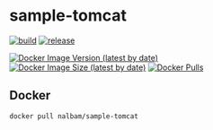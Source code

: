 # sample-tomcat

[![build](https://img.shields.io/github/workflow/status/nalbam/sample-tomcat/build?label=build&style=for-the-badge&logo=github)](https://github.com/nalbam/sample-tomcat/actions/workflows/push.yaml)
[![release](https://img.shields.io/github/v/release/nalbam/sample-tomcat?style=for-the-badge&logo=github)](https://github.com/nalbam/sample-tomcat/releases)

<!-- [![CircleCI](https://circleci.com/gh/nalbam/sample-tomcat.svg?style=svg)](https://circleci.com/gh/nalbam/sample-tomcat) -->

[![Docker Image Version (latest by date)](https://img.shields.io/docker/v/nalbam/sample-tomcat?label=Docker%20Hub&style=for-the-badge&logo=docker)](https://hub.docker.com/r/nalbam/sample-tomcat)
[![Docker Image Size (latest by date)](https://img.shields.io/docker/image-size/nalbam/sample-tomcat?style=for-the-badge&logo=docker)](https://hub.docker.com/r/nalbam/sample-tomcat)
[![Docker Pulls](https://img.shields.io/docker/pulls/nalbam/sample-tomcat?style=for-the-badge&logo=docker)](https://hub.docker.com/r/nalbam/sample-tomcat)

<!-- [![DockerHub Badge](http://dockeri.co/image/nalbam/sample-tomcat)](https://hub.docker.com/r/nalbam/sample-tomcat/) -->

## Docker

```bash
docker pull nalbam/sample-tomcat
```

